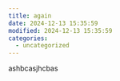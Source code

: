 ```yaml
---
title: again
date: 2024-12-13 15:35:59
modified: 2024-12-13 15:35:59
categories:
  - uncategorized
---
```



<!-- wp:paragraph -->
<p>ashbcasjhcbas</p>
<!-- /wp:paragraph -->
